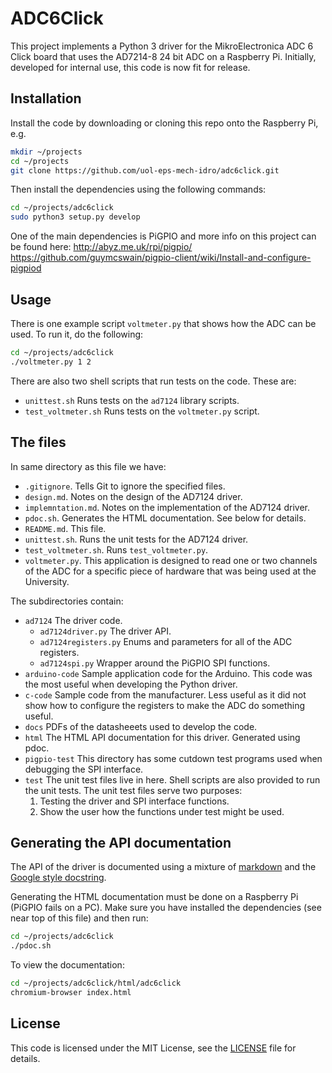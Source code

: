 # ADC6Click

This project implements a Python 3 driver for the MikroElectronica ADC 6 Click
board that uses the AD7214-8 24 bit ADC on a Raspberry Pi.  Initially, developed
for internal use, this code is now  fit for release.

## Installation

Install the code by downloading or cloning this repo onto the Raspberry Pi, e.g.

```bash
mkdir ~/projects
cd ~/projects
git clone https://github.com/uol-eps-mech-idro/adc6click.git
```

Then install the dependencies using the following commands:

```bash
cd ~/projects/adc6click
sudo python3 setup.py develop
```

One of the main dependencies is PiGPIO and more info on this project can be found here:
<http://abyz.me.uk/rpi/pigpio/>
<https://github.com/guymcswain/pigpio-client/wiki/Install-and-configure-pigpiod>

## Usage

There is one example script `voltmeter.py` that shows how the ADC can be used.  To run it, do the following:

```bash
cd ~/projects/adc6click
./voltmeter.py 1 2
```

There are also two shell scripts that run tests on the code.  These are:

* `unittest.sh` Runs tests on the `ad7124` library scripts.
* `test_voltmeter.sh` Runs tests on the `voltmeter.py` script.

## The files

In same directory as this file we have:

* `.gitignore`.  Tells Git to ignore the specified files.
* `design.md`.  Notes on the design of the AD7124 driver.
* `implemntation.md`.  Notes on the implementation of the AD7124 driver.
* `pdoc.sh`.  Generates the HTML documentation.  See below for details.
* `README.md`.  This file.
* `unittest.sh`.  Runs the unit tests for the AD7124 driver.
* `test_voltmeter.sh`.  Runs `test_voltmeter.py`.
* `voltmeter.py`.  This application is designed to read one or two channels of the ADC for a specific piece of hardware that was being used at the University.

The subdirectories contain:

* `ad7124` The driver code.
  * `ad7124driver.py` The driver API.
  * `ad7124registers.py` Enums and parameters for all of the ADC registers.
  * `ad7124spi.py` Wrapper around the PiGPIO SPI functions.
* `arduino-code` Sample application code for the Arduino.  This code was the most useful when developing the Python driver.
* `c-code` Sample code from the manufacturer.  Less useful as it did not show how to configure the registers to make the ADC do something useful.
* `docs` PDFs of the datasheeets used to develop the code.
* `html` The HTML API documentation for this driver.  Generated using pdoc.
* `pigpio-test` This directory has some cutdown test programs used when debugging the SPI interface.
* `test` The unit test files live in here.  Shell scripts are also provided to run the unit tests.  The unit test files serve two purposes:
  1. Testing the driver and SPI interface functions.
  1. Show the user how the functions under test might be used.

## Generating the API documentation

The API of the driver is documented using a mixture of [markdown](
https://github.com/adam-p/markdown-here/wiki/Markdown-Here-Cheatsheet) and
the [Google style docstring](http://google.github.io/styleguide/pyguide.html#38-comments-and-docstrings).

Generating the HTML documentation must be done on a Raspberry Pi (PiGPIO fails
on a PC).  Make sure you have installed the dependencies (see near top of this
file) and then run:

```bash
cd ~/projects/adc6click
./pdoc.sh
```

To view the documentation:

```bash
cd ~/projects/adc6click/html/adc6click
chromium-browser index.html
```

## License

This code is licensed under the MIT License, see the [LICENSE](LICENSE) file for details.
